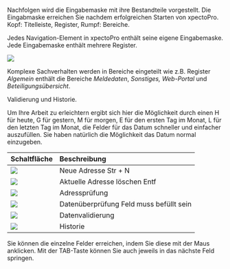 Nachfolgen wird die Eingabemaske mit ihre Bestandteile vorgestellt. Die Eingabmaske erreichen Sie nachdem erfolgreichen Starten von xpectoPro. Kopf: Titelleiste, Register, Rumpf: Bereiche.

Jedes Navigation-Element in xpectoPro enthält seine eigene Eingabemaske. 
Jede Eingabemaske enthält mehrere Register.

![](http://xpecto.github.io/docs/img/img_1430327488389.png)

Komplexe Sachverhalten werden in Bereiche eingeteilt wie z.B. Register *Algemein* enthält die Bereiche *Meldedaten*, *Sonstiges,* *Web-Portal* und *Beteiligungsübersicht*.

Validierung und Historie. 

Um Ihre Arbeit zu erleichtern ergibt sich hier die Möglichkeit durch einen H für heute, G für gestern, M für morgen, E für den ersten Tag im Monat, L für den letzten Tag im Monat, die Felder für das Datum schneller und einfacher auszufüllen. Sie haben natürlich die Möglichkeit das Datum normal einzugeben.



|  Schaltfläche            |    Beschreibung     |  
| ------------- |:-------------| 
| ![](http://xpecto.github.io/docs/img/img_1430731908651.png)       | Neue Adresse Str + N  | 
| ![](http://xpecto.github.io/docs/img/img_1430731964269.png)    | Aktuelle Adresse löschen Entf| 
| ![](http://xpecto.github.io/docs/img/img_1430729578370.png)       | Adressprüfung | 
| ![](http://xpecto.github.io/docs/img/img_1430729624073.png)      | Datenüberprüfung Feld muss befüllt sein | 
| ![](http://xpecto.github.io/docs/img/img_1430729543912.png)      | Datenvalidierung | 
| ![](http://xpecto.github.io/docs/img/img_1430729940939.png)     | Historie | 




Sie können die einzelne Felder erreichen, indem Sie diese mit der Maus anklicken. Mit der TAB-Taste können Sie auch jeweils in das nächste Feld springen.
